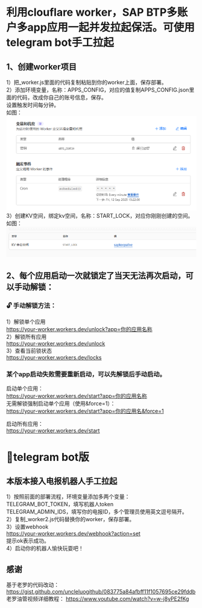 # 利用clouflare worker，SAP BTP多账户多app应用一起并发拉起保活。可使用telegram bot手工拉起 #
## 1、创建worker项目 ##
1）把_worker.js里面的代码复制粘贴到你的worker上面，保存部署。 <br>
2）添加环境变量，名称：APPS_CONFIG，对应的值复制APPS_CONFIG.json里面的代码，改成你自己的账号信息，保存。 <br>
设置触发时间每分钟。 <br>
如图： <br>
![Image](https://github.com/jok699/SAP-worker/blob/main/image/%E7%8E%AF%E5%A2%83%E5%8F%98%E9%87%8F.png) <br>
3）创建KV空间，绑定kv空间，名称：START_LOCK，对应你刚刚创建的空间。 <br>
如图： <br>
![Image](https://github.com/jok699/SAP-worker/blob/main/image/kv.png) <br>

## 2、每个应用启动一次就锁定了当天无法再次启动，可以手动解锁： ## 
### 🔓 手动解锁方法： ###
1）解锁单个应用 <br>
https://your-worker.workers.dev/unlock?app=你的应用名称  <br>
2）解锁所有应用 <br>
https://your-worker.workers.dev/unlock  <br>
3）查看当前锁状态 <br>
https://your-worker.workers.dev/locks <br>

### 某个app启动失败需要重新启动，可以先解锁后手动启动。 ### 
启动单个应用： <br>
https://your-worker.workers.dev/start?app=你的应用名称 <br>
无需解锁强制启动单个应用（使用&force=1）：  <br>
https://your-worker.workers.dev/start?app=你的应用名&force=1  <br>

启动所有应用： <br>
https://your-worker.workers.dev/start <br>

# 🤖telegram bot版 #
## 本版本接入电报机器人手工拉起 ##
1）按照前面的部署流程，环境变量添加多两个变量：   <br>
TELEGRAM_BOT_TOKEN，填写机器人token  <br>
TELEGRAM_ADMIN_IDS，填写你的电报ID，多个管理员使用英文逗号隔开。  <br>
2）复制_worker2.js代码替换你的worker，保存部署。 <br> 
3）设置webhook <br>
https://your-worker.workers.dev/webhook?action=set   <br>
提示ok表示成功。   <br>
4）启动你的机器人愉快玩耍吧！

## 感谢 ##

基于老罗的代码改动：https://gist.github.com/uncleluogithub/083775a84afbff11f1057695ce29fddb <br>
老罗油管视频详细教程： https://www.youtube.com/watch?v=w-j8yPE2fKg
